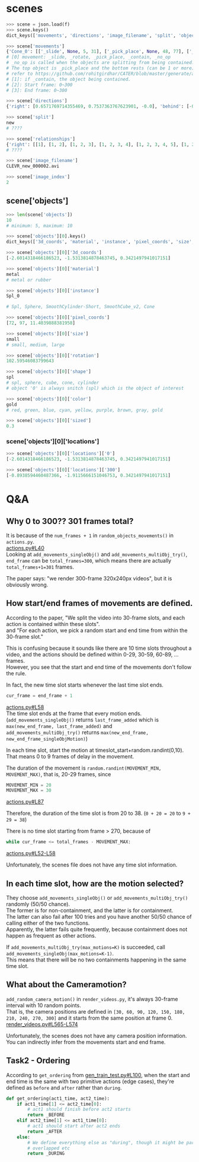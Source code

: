 # scenes



```python
>>> scene = json.load(f)
>>> scene.keys()
dict_keys(['movements', 'directions', 'image_filename', 'split', 'objects', 'relationships', 'image_index'])

>>> scene['movements']
{'Cone_0': [['_slide', None, 5, 31], ['_pick_place', None, 48, 77], ['_pick_place', None, 81, 106], ['_pick_place', None, 120, 148], ['_contain', 'Spl_0', 164, 186], ['_pick_place', None, 197, 225], ['_slide', None, 243, 263]], 'SmoothCylinder-Short_0': [['_rotate', None, 8, 38], ['_rotate', None, 47, 77], ['_rotate', None, 82, 107], ['_rotate', None, 124, 153], ['_pick_place', None, 158, 179], ['_rotate', None, 202, 224], [[-0.8938594460487366, -1.9115666151046753, 0.3421497941017151]'_rotate', None, 239, 266]], 'SmoothCube_v2_1': [['_rotate', None, 7, 32], ['_rotate', None, 42, 65], ['_rotate', None, 78, 108], ['_rotate', None, 121, 141], ['_rotate', None, 166, 186], ['_rotate', None, 207, 231], ['_rotate', None, 242, 270]], 'SmoothCylinder-Short_2': [['_rotate', None, 0, 25], ['_rotate', None, 39, 62], ['_pick_place', None, 86, 114], ['_pick_place', None, 126, 155], ['_slide', None, 158, 185], ['_rotate', None, 202, 223], ['_rotate', None, 245, 269]], 'Cone_1': [['_slide', None, 10, 35], ['_slide', None, 43, 66], ['_slide', None, 83, 104], ['_slide', None, 125, 149], ['_pick_place', None, 157, 187], ['_pick_place', None, 206, 231], ['_slide', None, 241, 268]], 'Spl_0': [['_rotate', None, 6, 34], ['_slide', None, 40, 65], ['_rotate', None, 78, 99], ['_rotate', None, 129, 156], ['_no_op', None, 197, 225], ['_rotate', None, 247, 269]], 'SmoothCylinder-Short_1': [['_rotate', None, 3, 23], ['_rotate', None, 40, 60], ['_rotate', None, 85, 115], ['_rotate', None, 120, 147], ['_rotate', None, 166, 196], ['_rotate', None, 202, 231], ['_pick_place', None, 239, 266]], 'SmoothCube_v2_0': [['_rotate', None, 3, 30], ['_rotate', None, 45, 69], ['_pick_place', None, 88, 118], ['_rotate', None, 120, 145], ['_rotate', None, 157, 184], ['_pick_place', None, 206, 235], ['_rotate', None, 248, 268]], 'SmoothCube_v2_2': [['_pick_place', None, 6, 26], ['_rotate', None, 45, 74], ['_rotate', None, 79, 107], ['_rotate', None, 122, 143], ['_rotate', None, 165, 189], ['_pick_place', None, 204, 227], ['_rotate', None, 243, 267]], 'Sphere_0': [['_slide', None, 8, 28], ['_slide', None, 43, 68], ['_slide', None, 79, 107], ['_pick_place', None, 128, 149], ['_slide', None, 160, 188], ['_pick_place', None, 207, 237], ['_slide', None, 243, 273]]}
# [0] movement: _slide, _rotate, _pick_place, _contain, _no_op
# _no_op is called when the objects are splitting from being contained.
# The top object is _pick_place and the bottom rests (can be 1 or more) are _no_op
# refer to https://github.com/rohitgirdhar/CATER/blob/master/generate/actions.py
# [1]: if _contain, the object being contained.
# [2]: Start frame: 0~300
# [3]: End frame: 0~300

>>> scene['directions']
{'right': [0.6571769714355469, 0.7537363767623901, -0.0], 'behind': [-0.7537363171577454, 0.6571769714355469, 0.0], 'below': [-0.0, -0.0, -1.0], 'left': [-0.6571769714355469, -0.7537363767623901, 0.0], 'front': [0.7537363171577454, -0.6571769714355469, -0.0], 'above': [0.0, 0.0, 1.0]}

>>> scene['split']
new
# ????

>>> scene['relationships']
{'right': [[1], [1, 2], [1, 2, 3], [1, 2, 3, 4], [1, 2, 3, 4, 5], [1, 2, 3, 4, 5, 6], [1, 2, 3, 4, 5, 6], [1, 2, 3, 4, 5, 6, 8], [1, 2, 3, 4, 5, 6, 8, 9], [], [], [], [], [5], [5], [5], [5], [5], [], [1], [1], [1, 4], [1, 4, 5], [1, 4, 5], [1, 4, 5], [1, 4, 5, 8], [1, 4, 5, 8, 9], [], [1], [1, 2], [1, 2, 4], [1, 2, 4, 5], [1, 2, 4, 5], [1, 2, 4, 5], [1, 2, 4, 5, 8], [1, 2, 4, 5, 8, 9], [], [1], [1], [1], [1, 5], [1, 5], [1, 5], [1, 5, 8], [1, 5, 8, 9], [], [], [], [], [], [], [], [], [], [], [1], [1, 2], [1, 2, 3], [1, 2, 3, 4], [1, 2, 3, 4, 5], [1, 2, 3, 4, 5], [1, 2, 3, 4, 5, 8], [1, 2, 3, 4, 5, 8, 9], [0], [0, 1], [0, 1, 2], [0, 1, 2, 3], [0, 1, 2, 3, 4], [0, 1, 2, 3, 4, 5], [0, 1, 2, 3, 4, 5, 6], [0, 1, 2, 3, 4, 5, 6, 8], [0, 1, 2, 3, 4, 5, 6, 8, 9], [], [1], [1], [1], [1], [1, 5], [1, 5], [1, 5], [1, 5], [], [1], [1], [1], [1], [1, 5], [1, 5], [1, 5], [1, 5, 8]], 'behind': [[1], [1], [1], [1, 4], [1, 4], [1, 4, 6], [1, 4, 6], [1, 4, 6], [1, 4, 6], [], [], [], [4], [4], [4, 6], [4, 6], [4, 6], [4, 6], [0], [0, 1], [0, 1, 3], [0, 1, 3, 4], [0, 1, 3, 4, 5], [0, 1, 3, 4, 5, 6], [0, 1, 3, 4, 5, 6, 7], [0, 1, 3, 4, 5, 6, 7, 8], [0, 1, 3, 4, 5, 6, 7, 8, 9], [0], [0, 1], [0, 1], [0, 1, 4], [0, 1, 4, 5], [0, 1, 4, 5, 6], [0, 1, 4, 5, 6, 7], [0, 1, 4, 5, 6, 7], [0, 1, 4, 5, 6, 7, 9], [], [], [], [], [], [], [], [], [], [0], [0, 1], [0, 1], [0, 1], [0, 1, 4], [0, 1, 4, 6], [0, 1, 4, 6], [0, 1, 4, 6], [0, 1, 4, 6], [], [], [], [], [4], [4], [4], [4], [4], [0], [0, 1], [0, 1], [0, 1], [0, 1, 4], [0, 1, 4, 5], [0, 1, 4, 5, 6], [0, 1, 4, 5, 6], [0, 1, 4, 5, 6], [0], [0, 1], [0, 1], [0, 1, 3], [0, 1, 3, 4], [0, 1, 3, 4, 5], [0, 1, 3, 4, 5, 6], [0, 1, 3, 4, 5, 6, 7], [0, 1, 3, 4, 5, 6, 7, 9], [0], [0, 1], [0, 1], [0, 1], [0, 1, 4], [0, 1, 4, 5], [0, 1, 4, 5, 6], [0, 1, 4, 5, 6, 7], [0, 1, 4, 5, 6, 7]], 'left': [[], [], [], [], [], [], [7], [7], [7], [0], [0, 2], [0, 2, 3], [0, 2, 3, 4], [0, 2, 3, 4], [0, 2, 3, 4, 6], [0, 2, 3, 4, 6, 7], [0, 2, 3, 4, 6, 7, 8], [0, 2, 3, 4, 6, 7, 8, 9], [0], [0], [0, 3], [0, 3], [0, 3], [0, 3, 6], [0, 3, 6, 7], [0, 3, 6, 7], [0, 3, 6, 7], [0], [0], [0], [0], [0], [0, 6], [0, 6, 7], [0, 6, 7], [0, 6, [-0.8938594460487366, -1.9115666151046753, 0.3421497941017151]7], [0], [0], [0, 2], [0, 2, 3], [0, 2, 3], [0, 2, 3, 6], [0, 2, 3, 6, 7], [0, 2, 3, 6, 7], [0, 2, 3, 6, 7], [0], [0, 1], [0, 1, 2], [0, 1, 2, 3], [0, 1, 2, 3, 4], [0, 1, 2, 3, 4, 6], [0, 1, 2, 3, 4, 6, 7], [0, 1, 2, 3, 4, 6, 7, 8], [0, 1, 2, 3, 4, 6, 7, 8, 9], [0], [0], [0], [0], [0], [0], [0, 7], [0, 7], [0, 7], [], [], [], [], [], [], [], [], [], [0], [0], [0, 2], [0, 2, 3], [0, 2, 3, 4], [0, 2, 3, 4], [0, 2, 3, 4, 6], [0, 2, 3, 4, 6, 7], [0, 2, 3, 4, 6, 7, 9], [0], [0], [0, 2], [0, 2, 3], [0, 2, 3, 4], [0, 2, 3, 4], [0, 2, 3, 4, 6], [0, 2, 3, 4, 6, 7], [0, 2, 3, 4, 6, 7]], 'front': [[], [2], [2, 3], [2, 3], [2, 3, 5], [2, 3, 5], [2, 3, 5, 7], [2, 3, 5, 7, 8], [2, 3, 5, 7, 8, 9], [0], [0, 2], [0, 2, 3], [0, 2, 3], [0, 2, 3, 5], [0, 2, 3, 5], [0, 2, 3, 5, 7], [0, 2, 3, 5, 7, 8], [0, 2, 3, 5, 7, 8, 9], [], [], [], [], [], [], [], [], [], [], [], [2], [2], [2], [2], [2], [2, 8], [2, 8], [0], [0, 1], [0, 1, 2], [0, 1, 2, 3], [0, 1, 2, 3, 5], [0, 1, 2, 3, 5, 6], [0, 1, 2, 3, 5, 6, 7], [0, 1, 2, 3, 5, 6, 7, 8], [0, 1, 2, 3, 5, 6, 7, 8, 9], [], [], [2], [2, 3], [2, 3], [2, 3], [2, 3, 7], [2, 3, 7, 8], [2, 3, 7, 8, 9], [0], [0, 1], [0, 1, 2], [0, 1, 2, 3], [0, 1, 2, 3], [0, 1, 2, 3, 5], [0, 1, 2, 3, 5, 7], [0, 1, 2, 3, 5, 7, 8], [0, 1, 2, 3, 5, 7, 8, 9], [], [], [2], [2, 3], [2, 3], [2, 3], [2, 3], [2, 3, 8], [2, 3, 8, 9], [], [], [2], [2], [2], [2], [2], [2], [2], [], [], [2], [2, 3], [2, 3], [2, 3], [2, 3], [2, 3], [2, 3, 8]]}
# ????

>>> scene['image_filename']
CLEVR_new_000002.avi

>>> scene['image_index']
2
```

## scene['objects']

```python
>>> len(scene['objects'])
10
# minimum: 5, maximum: 10

>>> scene['objects'][0].keys()
dict_keys(['3d_coords', 'material', 'instance', 'pixel_coords', 'size', 'rotation', 'shape', 'color', 'locations', 'sized'])

>>> scene['objects'][0]['3d_coords']
[-2.6014318466186523, -1.5313814878463745, 0.3421497941017151]

>>> scene['objects'][0]['material']
metal
# metal or rubber

>>> scene['objects'][0]['instance']
Spl_0

# Spl, Sphere, SmoothCylinder-Short, SmoothCube_v2, Cone

>>> scene['objects'][0]['pixel_coords']
[72, 97, 11.4039888381958]

>>> scene['objects'][0]['size']
small
# small, medium, large

>>> scene['objects'][0]['rotation']
102.59546083799643

>>> scene['objects'][0]['shape']
spl
# spl, sphere, cube, cone, cylinder
# object '0' is always snitch (spl) which is the object of interest

>>> scene['objects'][0]['color']
gold
# red, green, blue, cyan, yellow, purple, brown, gray, gold

>>> scene['objects'][0]['sized']
0.3
```

### scene['objects'][0]['locations']

```python
>>> scene['objects'][0]['locations']['0']
[-2.6014318466186523, -1.5313814878463745, 0.3421497941017151]

>>> scene['objects'][0]['locations']['300']
[-0.8938594460487366, -1.9115666151046753, 0.3421497941017151]
```

# Q&A
## Why 0 to 300?? 301 frames total?
It is because of the `num_frames + 1` in `random_objects_movements()` in `actions.py`.  
[actions.py#L40](https://github.com/rohitgirdhar/CATER/blob/13a19643f1a2fb24e931df25abd74353e4f2fdcb/generate/actions.py#L40)  
Looking at `add_movements_singleObj()` and `add_movements_multiObj_try()`,  
`end_frame` can be `total_frames=300`, which means there are actually `total_frames+1=301` frames.

The paper says: "we render 300-frame 320x240px videos", but it is obviously wrong.

## How start/end frames of movements are defined.
According to the paper, "We split the video into 30-frame slots, and each action is contained within these slots".  
and "For each action, we pick a random start and end time from within the 30-frame slot."  

This is confusing because it sounds like there are 10 time slots throughout a video, and the actions should be defined within 0-29, 30-59, 60-89, ... frames.  
However, you see that the start and end time of the movements don't follow the rule.

In fact, the new time slot starts whenever the last time slot ends.
```python
cur_frame = end_frame + 1
```
[actions.py#L58](https://github.com/rohitgirdhar/CATER/blob/13a19643f1a2fb24e931df25abd74353e4f2fdcb/generate/actions.py#L58)  
The time slot ends at the frame that every motion ends.  
(`add_movements_singleObj()` returns `last_frame_added` which is `max(new_end_frame, last_frame_added)` and  
`add_movements_multiObj_try()` returns `max(new_end_frame, new_end_frame_singleObjMotion)`)

In each time slot, start the motion at timeslot_start+random.randint(0,10).  
That means 0 to 9 frames of delay in the movement.  

The duration of the movement is `random.randint(MOVEMENT_MIN, MOVEMENT_MAX)`, that is, 20-29 frames, since  
```python
MOVEMENT_MIN = 20
MOVEMENT_MAX = 30
```
[actions.py#L87](https://github.com/rohitgirdhar/CATER/blob/13a19643f1a2fb24e931df25abd74353e4f2fdcb/generate/actions.py#L87)  

Therefore, the duration of the time slot is from 20 to 38. (`0 + 20 = 20` to `9 + 29 = 38`)  

There is no time slot starting from frame > 270, because of 
```python
while cur_frame <= total_frames - MOVEMENT_MAX:
```
[actions.py#L52-L58](https://github.com/rohitgirdhar/CATER/blob/13a19643f1a2fb24e931df25abd74353e4f2fdcb/generate/actions.py#L52-L58)


Unfortunately, the scenes file does not have any time slot information. 

## In each time slot, how are the motion selected?

They choose `add_movements_singleObj()` or `add_movements_multiObj_try()` randomly (50/50 chance).  
The former is for non-containment, and the latter is for containment.  
The latter can also fail after 100 tries and you have another 50/50 chance of calling either of the two functions.  
Apparently, the latter fails quite frequently, because containment does not happen as frequent as other actions.

If `add_movements_multiObj_try(max_motions=K)` is succeeded, call `add_movements_singleObj(max_motions=K-1)`.  
This means that there will be no two containments happening in the same time slot.

## What about the Cameramotion?

`add_random_camera_motion()` in `render_videos.py`, it's always 30-frame interval with 10 random points.  
That is, the camera positions are defined in `[30, 60, 90, 120, 150, 180, 210, 240, 270, 300]` and it starts from the same position at frame 0.  
[render_videos.py#L565-L574](https://github.com/rohitgirdhar/CATER/blob/13a19643f1a2fb24e931df25abd74353e4f2fdcb/generate/render_videos.py#L565-L574)

Unfortunately, the scenes does not have any camera position information. You can indirectly infer from the movements start and end frame.

## Task2 - Ordering
According to `get_ordering` from [gen_train_test.py#L100](https://github.com/rohitgirdhar/CATER/blob/13a19643f1a2fb24e931df25abd74353e4f2fdcb/generate/gen_train_test.py#L100), when the start and end time is the same with two primitive actions (edge cases), they're defined as `before` and `after` rather than `during`.
```python
def get_ordering(act1_time, act2_time):
    if act1_time[1] <= act2_time[0]:
        # act1 should finish before act2 starts
        return _BEFORE
    elif act2_time[1] <= act1_time[0]:
        # act1 should start after act2 ends
        return _AFTER
    else:
        # We define everything else as "during", though it might be partly
        # overlapped etc
        return _DURING
```
